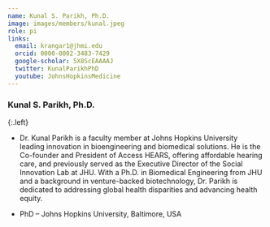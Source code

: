 ```yaml
---
name: Kunal S. Parikh, Ph.D.
image: images/members/kunal.jpeg
role: pi
links:
  email: krangar1@jhmi.edu
  orcid: 0000-0002-3483-7429
  google-scholar: 5X8ScEAAAAJ
  twitter: KunalParikhPhD
  youtube: JohnsHopkinsMedicine
---
```


### Kunal S. Parikh, Ph.D.
{:.left}

- Dr. Kunal Parikh is a faculty member at Johns Hopkins University leading innovation in bioengineering and biomedical solutions. He is the Co-founder and President of Access HEARS, offering affordable hearing care, and previously served as the Executive Director of the Social Innovation Lab at JHU. With a Ph.D. in Biomedical Engineering from JHU and a background in venture-backed biotechnology, Dr. Parikh is dedicated to addressing global health disparities and advancing health equity.

- PhD – Johns Hopkins University, Baltimore, USA 
